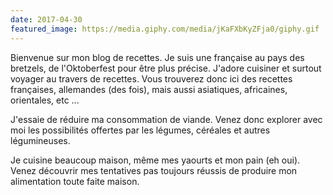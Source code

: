 ```yaml
---
date: 2017-04-30
featured_image: https://media.giphy.com/media/jKaFXbKyZFja0/giphy.gif
---
```

Bienvenue sur mon blog de recettes. Je suis une française au pays des bretzels, de l'Oktoberfest pour être plus précise.
J'adore cuisiner et surtout voyager au travers de recettes. Vous trouverez donc ici des recettes françaises, allemandes (des fois), mais aussi asiatiques, africaines, orientales, etc ...

J'essaie de réduire ma consommation de viande. Venez donc explorer avec moi les possibilités offertes par les légumes, céréales et autres légumineuses. 

Je cuisine beaucoup maison, même mes yaourts et mon pain (eh oui). Venez découvrir mes tentatives pas toujours réussis de produire mon alimentation toute faite maison. 
